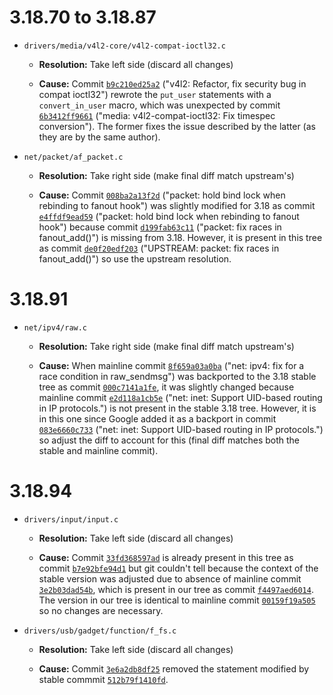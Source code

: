 # 3.18.70 to 3.18.87

* `drivers/media/v4l2-core/v4l2-compat-ioctl32.c`

  * **Resolution:** Take left side (discard all changes)

  * **Cause:** Commit [`b9c210ed25a2`](https://android.googlesource.com/kernel/msm/+/b9c210ed25a2fdb7e0ac73a36571b164213e1933) ("v4l2: Refactor, fix security bug in compat ioctl32") rewrote the `put_user` statements with a `convert_in_user` macro, which was unexpected by commit [`6b3412ff9661`](https://git.kernel.org/pub/scm/linux/kernel/git/stable/linux-stable.git/commit/?id=6b3412ff96615bab06863c00c371b5601e3b1e1c) ("media: v4l2-compat-ioctl32: Fix timespec conversion"). The former fixes the issue described by the latter (as they are by the same author).


* `net/packet/af_packet.c`

  * **Resolution:** Take right side (make final diff match upstream's)

  * **Cause:** Commit [`008ba2a13f2d`](https://git.kernel.org/pub/scm/linux/kernel/git/stable/linux-stable.git/commit/?id=008ba2a13f2d04c947adc536d19debb8fe66f110) ("packet: hold bind lock when rebinding to fanout hook") was slightly modified for 3.18 as commit [`e4ffdf9ead59`](https://git.kernel.org/pub/scm/linux/kernel/git/stable/linux-stable.git/commit/?id=e4ffdf9ead59a909f2824a4270356909d6d64380) ("packet: hold bind lock when rebinding to fanout hook") because commit [`d199fab63c11`](https://git.kernel.org/pub/scm/linux/kernel/git/stable/linux-stable.git/commit/?id=d199fab63c11998a602205f7ee7ff7c05c97164b) ("packet: fix races in fanout_add()") is missing from 3.18. However, it is present in this tree as commit [`de0f20edf203`](https://android.googlesource.com/kernel/msm/+/de0f20edf203b949ae8b0d1cebd8618f7c636f77) ("UPSTREAM: packet: fix races in fanout_add()") so use the upstream resolution.


# 3.18.91

* `net/ipv4/raw.c`

  * **Resolution:** Take right side (make final diff match upstream's)

  * **Cause:** When mainline commit [`8f659a03a0ba`](https://git.kernel.org/pub/scm/linux/kernel/git/stable/linux-stable.git/commit/?id=8f659a03a0ba9289b9aeb9b4470e6fb263d6f483) ("net: ipv4: fix for a race condition in raw_sendmsg") was backported to the 3.18 stable tree as commit [`000c7141a1fe`](https://git.kernel.org/pub/scm/linux/kernel/git/stable/linux-stable.git/commit/?id=000c7141a1feace09bf4c0f65008e51fa69ecede), it was slightly changed because mainline commit [`e2d118a1cb5e`](https://git.kernel.org/pub/scm/linux/kernel/git/stable/linux-stable.git/commit/?id=e2d118a1cb5e60d077131a09db1d81b90a5295fe) ("net: inet: Support UID-based routing in IP protocols.") is not present in the stable 3.18 tree. However, it is in this one since Google added it as a backport in commit [`083e6660c733`](https://android.googlesource.com/kernel/msm/+/083e6660c733a56865c1ae1239c02d788a123fbd) ("net: inet: Support UID-based routing in IP protocols.") so adjust the diff to account for this (final diff matches both the stable and mainline commit).


# 3.18.94

* `drivers/input/input.c`

  * **Resolution:** Take left side (discard all changes)

  * **Cause:** Commit [`33fd368597ad`](https://git.kernel.org/pub/scm/linux/kernel/git/stable/linux-stable.git/commit/?id=33fd368597ad615f9f7232ca9daa3ed3fdba1516) is already present in this tree as commit [`b7e92bfe94d1`](https://android.googlesource.com/kernel/msm/+/b7e92bfe94d17178fea6c12552ab5fbafd48ad96) but git couldn't tell because the context of the stable version was adjusted due to absence of mainline commit [`3e2b03dad54b`](https://git.kernel.org/pub/scm/linux/kernel/git/torvalds/linux.git/commit/?id=3e2b03dad54bbcab5be948629a644d55ce7b5a2e), which is present in our tree as commit [`f4497aed6014`](https://android.googlesource.com/kernel/msm/+/f4497aed6014730521b7736db0139ebb6fadeee5). The version in our tree is identical to mainline commit [`00159f19a505`](https://git.kernel.org/pub/scm/linux/kernel/git/torvalds/linux.git/commit/?id=00159f19a5057cb779146afce1cceede692af346) so no changes are necessary.


* `drivers/usb/gadget/function/f_fs.c`

  * **Resolution:** Take left side (discard all changes)

  * **Cause:** Commit [`3e6a2db8df25`](https://android.googlesource.com/kernel/msm/+/3e6a2db8df258fc6d609a2827d0e0cbe30fbbce0) removed the statement modified by stable commmit [`512b79f1410fd`](https://git.kernel.org/pub/scm/linux/kernel/git/stable/linux-stable.git/commit/?id=512b79f1410fd05c2c7f2aab9fb4b0050560db89).
